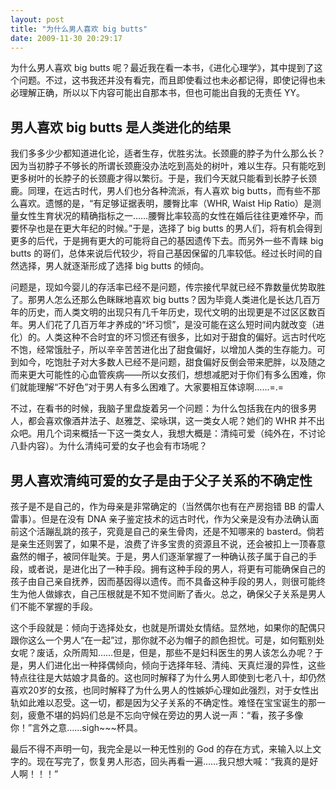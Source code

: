 ```yaml
---
layout: post
title: "为什么男人喜欢 big butts"
date: 2009-11-30 20:29:17
---
```


为什么男人喜欢 big butts 呢？最近我在看一本书，《进化心理学》，其中提到了这个问题。不过，这书我还并没有看完，而且即使看过也未必都记得，即使记得也未必理解正确，所以以下内容可能出自那本书，但也可能出自我的无责任 YY。

<!--more-->

男人喜欢 big butts 是人类进化的结果
------------------------

我们多多少少都知道进化论，适者生存，优胜劣汰。长颈鹿的脖子为什么那么长？因为当初脖子不够长的所谓长颈鹿没办法吃到高处的树叶，难以生存。只有能吃到更多树叶的长脖子的长颈鹿才得以繁衍。于是，我们今天就只能看到长脖子长颈鹿。同理，在远古时代，男人们也分各种流派，有人喜欢 big butts，而有些不那么喜欢。遗憾的是，“有足够证据表明，腰臀比率（WHR, Waist Hip Ratio）是测量女性生育状况的精确指标之一……腰臀比率较高的女性在婚后往往更难怀孕，而要怀孕也是在更大年纪的时候。”于是，选择了 big butts 的男人们，将有机会得到更多的后代，于是拥有更大的可能将自己的基因遗传下去。而另外一些不青睐 big butts 的哥们，总体来说后代较少，将自己基因保留的几率较低。经过长时间的自然选择，男人就逐渐形成了选择 big butts 的倾向。

问题是，现如今婴儿的存活率已经不是问题，传宗接代早就已经不靠数量优势取胜了。那男人怎么还那么色眯眯地喜欢 big butts？因为毕竟人类进化是长达几百万年的历史，而人类文明的出现只有几千年历史，现代文明的出现更是不过区区数百年。男人们花了几百万年才养成的“坏习惯”，是没可能在这么短时间内就改变（进化）的。人类这种不合时宜的坏习惯还有很多，比如对于甜食的偏好。远古时代吃不饱，经常饿肚子，所以辛辛苦苦进化出了甜食偏好，以增加人类的生存能力。可到如今，吃饱肚子对大多数人已经不是问题，甜食偏好反倒会带来肥胖，以及随之而来更大可能性的心血管疾病——所以女孩们，想想减肥对于你们有多么困难，你们就能理解“不好色”对于男人有多么困难了。大家要相互体谅啊……=.=

不过，在看书的时候，我脑子里盘旋着另一个问题：为什么包括我在内的很多男人，都会喜欢像酒井法子、赵雅芝、梁咏琪，这一类女人呢？她们的 WHR 并不出众吧。用几个词来概括一下这一类女人，我想大概是：清纯可爱（纯外在，不讨论八卦内容）。为什么清纯可爱的女子也会有市场呢？

男人喜欢清纯可爱的女子是由于父子关系的不确定性
------------------

孩子是不是自己的，作为母亲是非常确定的（当然偶尔也有在产房抱错 BB 的雷人雷事）。但是在没有 DNA 亲子鉴定技术的远古时代，作为父亲是没有办法确认面前这个活蹦乱跳的孩子，究竟是自己的亲生骨肉，还是不知哪来的 basterd。倘若是亲生还则罢了，如果不是，浪费了许多宝贵的资源且不说，还会被扣上一顶春意盎然的帽子，被同伴耻笑。于是，男人们逐渐掌握了一种确认孩子属于自己的手段，或者说，是进化出了一种手段。拥有这种手段的男人，将更有可能确保自己的孩子由自己亲自抚养，因而基因得以遗传。而不具备这种手段的男人，则很可能终生为他人做嫁衣，自己压根就是不知不觉间断了香火。总之，确保父子关系是男人们不能不掌握的手段。

这个手段就是：倾向于选择处女，也就是所谓处女情结。显然地，如果你的配偶只跟你这么一个男人“在一起”过，那你就不必为帽子的颜色担忧。可是，如何甄别处女呢？废话，众所周知……但是，但是，那些不是妇科医生的男人该怎么办呢？于是，男人们进化出一种择偶倾向，倾向于选择年轻、清纯、天真烂漫的异性，这些特点往往是大姑娘才具备的。这也同时解释了为什么男人即使到七老八十，却仍然喜欢20岁的女孩，也同时解释了为什么男人的性嫉妒心理如此强烈，对于女性出轨如此难以忍受。这一切，都是因为父子关系的不确定性。难怪在宝宝诞生的那一刻，疲惫不堪的妈妈们总是不忘向守候在旁边的男人说一声：“看，孩子多像你！”言外之意……sigh~~~杯具。

最后不得不声明一句，我完全是以一种无性别的 God 的存在方式，来输入以上文字的。现在写完了，恢复男人形态，回头再看一遍……我只想大喊：“我真的是好人啊！！！”
